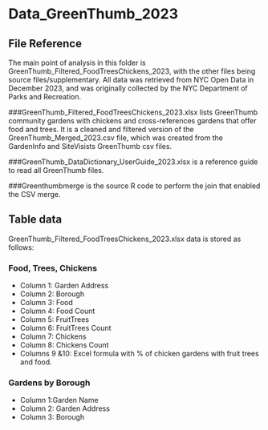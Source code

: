 # Data_GreenThumb_2023
## File Reference
The main point of analysis in this folder is GreenThumb_Filtered_FoodTreesChickens_2023, with the other files being source files/supplementary. All data was retrieved from NYC Open Data in December 2023, and was originally collected by the NYC Department of Parks and Recreation. 

###GreenThumb_Filtered_FoodTreesChickens_2023.xlsx lists GreenThumb community gardens with chickens and cross-references gardens that offer food and trees. It is a cleaned and filtered version of the GreenThumb_Merged_2023.csv file, which was created from the GardenInfo and SiteVisists GreenThumb csv files. 

###GreenThumb_DataDictionary_UserGuide_2023.xlsx is a reference guide to read all GreenThumb files. 

###Greenthumbmerge is the source R code to perform the join that enabled the CSV merge. 

## Table data
GreenThumb_Filtered_FoodTreesChickens_2023.xlsx data is stored as follows:

### Food, Trees, Chickens
 - Column 1: Garden Address
 - Column 2: Borough
 - Column 3: Food	
 - Column 4: Food Count	
 - Column 5: FruitTrees	
 - Column 6: FruitTrees Count
 - Column 7: Chickens	
 - Column 8: Chickens Count
 - Columns 9 &10: Excel formula with % of chicken gardens with fruit trees and food.

### Gardens by Borough
- Column 1:Garden Name	
- Column 2: Garden Address	
- Column 3: Borough

